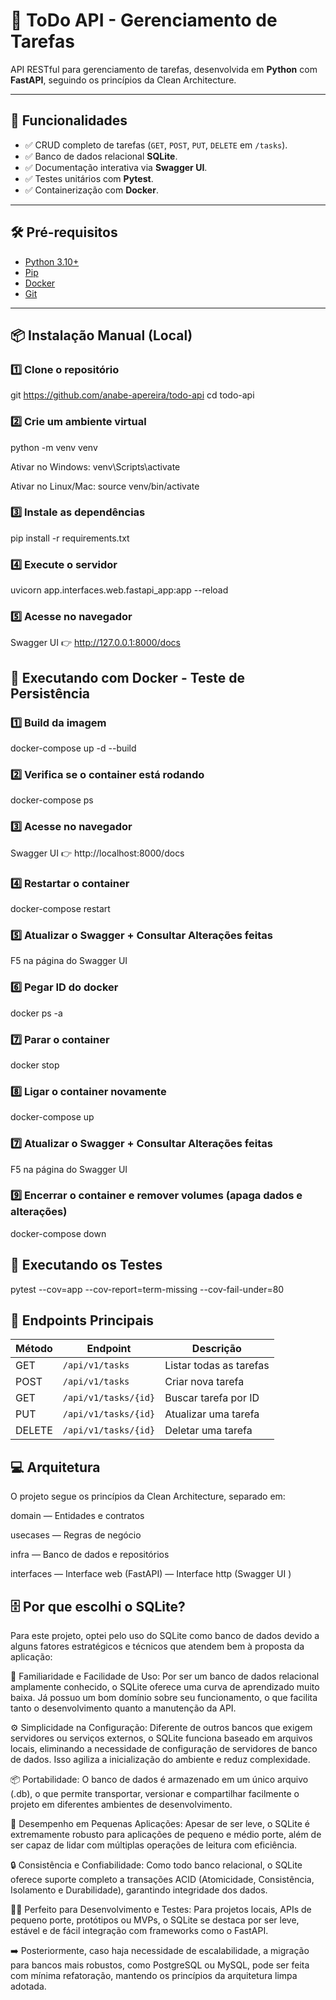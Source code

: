 # 📝 ToDo API - Gerenciamento de Tarefas

API RESTful para gerenciamento de tarefas, desenvolvida em **Python** com **FastAPI**, seguindo os princípios da Clean Architecture.

---

## 🚀 Funcionalidades

- ✅ CRUD completo de tarefas (`GET`, `POST`, `PUT`, `DELETE` em `/tasks`).
- ✅ Banco de dados relacional **SQLite**.
- ✅ Documentação interativa via **Swagger UI**.
- ✅ Testes unitários com **Pytest**.
- ✅ Containerização com **Docker**.

---

## 🛠️ Pré-requisitos

- [Python 3.10+](https://www.python.org/)
- [Pip](https://pip.pypa.io/)
- [Docker](https://www.docker.com/)
- [Git](https://git-scm.com/)

---

## 📦 Instalação Manual (Local)

### 1️⃣ Clone o repositório

git https://github.com/anabe-apereira/todo-api
cd todo-api

### 2️⃣ Crie um ambiente virtual

python -m venv venv

Ativar no Windows:
venv\Scripts\activate

Ativar no Linux/Mac:
source venv/bin/activate

### 3️⃣ Instale as dependências
pip install -r requirements.txt

### 4️⃣ Execute o servidor
uvicorn app.interfaces.web.fastapi_app:app --reload

### 5️⃣ Acesse no navegador
Swagger UI 👉 http://127.0.0.1:8000/docs

## 🐳 Executando com Docker - Teste de Persistência

### 1️⃣ Build da imagem
docker-compose up -d --build

### 2️⃣ Verifica se o container está rodando
docker-compose ps

### 3️⃣ Acesse no navegador
Swagger UI 👉 http://localhost:8000/docs

### 4️⃣ Restartar o container
docker-compose restart

### 5️⃣ Atualizar o Swagger + Consultar Alterações feitas
F5 na página do Swagger UI 

### 6️⃣ Pegar ID do docker
docker ps -a

### 7️⃣ Parar o container
docker stop <container-id>

### 8️⃣ Ligar o container novamente
docker-compose up 

### 7️⃣ Atualizar o Swagger + Consultar Alterações feitas
F5 na página do Swagger UI 

### 9️⃣ Encerrar o container e remover volumes (apaga dados e alterações)
docker-compose down

## 🧪 Executando os Testes

pytest --cov=app --cov-report=term-missing --cov-fail-under=80

## 🔗 Endpoints Principais

| Método | Endpoint             | Descrição               |
| ------ | -------------------- | ----------------------- |
| GET    | `/api/v1/tasks`      | Listar todas as tarefas |
| POST   | `/api/v1/tasks`      | Criar nova tarefa       |
| GET    | `/api/v1/tasks/{id}` | Buscar tarefa por ID    |
| PUT    | `/api/v1/tasks/{id}` | Atualizar uma tarefa    |
| DELETE | `/api/v1/tasks/{id}` | Deletar uma tarefa      |

## 💻 Arquitetura
O projeto segue os princípios da Clean Architecture, separado em:

domain — Entidades e contratos

usecases — Regras de negócio

infra — Banco de dados e repositórios

interfaces — Interface web (FastAPI)
           — Interface http (Swagger UI )

## 🗄️ Por que escolhi o SQLite?
Para este projeto, optei pelo uso do SQLite como banco de dados devido a alguns fatores estratégicos e técnicos que atendem bem à proposta da aplicação:

🔧 Familiaridade e Facilidade de Uso:
Por ser um banco de dados relacional amplamente conhecido, o SQLite oferece uma curva de aprendizado muito baixa. Já possuo um bom domínio sobre seu funcionamento, o que facilita tanto o desenvolvimento quanto a manutenção da API.

⚙️ Simplicidade na Configuração:
Diferente de outros bancos que exigem servidores ou serviços externos, o SQLite funciona baseado em arquivos locais, eliminando a necessidade de configuração de servidores de banco de dados. Isso agiliza a inicialização do ambiente e reduz complexidade.

📦 Portabilidade:
O banco de dados é armazenado em um único arquivo (.db), o que permite transportar, versionar e compartilhar facilmente o projeto em diferentes ambientes de desenvolvimento.

🚀 Desempenho em Pequenas Aplicações:
Apesar de ser leve, o SQLite é extremamente robusto para aplicações de pequeno e médio porte, além de ser capaz de lidar com múltiplas operações de leitura com eficiência.

🔒 Consistência e Confiabilidade:
Como todo banco relacional, o SQLite oferece suporte completo a transações ACID (Atomicidade, Consistência, Isolamento e Durabilidade), garantindo integridade dos dados.

👨‍💻 Perfeito para Desenvolvimento e Testes:
Para projetos locais, APIs de pequeno porte, protótipos ou MVPs, o SQLite se destaca por ser leve, estável e de fácil integração com frameworks como o FastAPI.

➡️ Posteriormente, caso haja necessidade de escalabilidade, a migração para bancos mais robustos, como PostgreSQL ou MySQL, pode ser feita com mínima refatoração, mantendo os princípios da arquitetura limpa adotada. 
